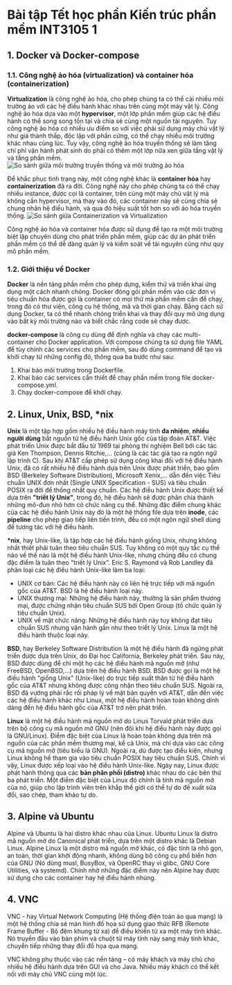 # Bài tập Tết học phần Kiến trúc phần mềm INT3105 1
## 1. Docker và Docker-compose
### 1.1. Công nghệ ảo hóa (virtualization) và container hóa (containerization)
**Virtualization** là công nghệ ảo hóa, cho phép chúng ta có thể cài nhiều môi trường ảo với các hệ điều hành khác nhau trên cùng một máy vật lý. Công nghệ ảo hóa dựa vào một **hypervisor**, một lớp phần mềm giúp các hệ điều hành có thể song song tồn tại và chia sẻ cùng một nguồn tài nguyên.
Tuy công nghệ ảo hóa có nhiều ưu điểm so với việc phải sử dụng máy chủ vật lý như giá thành thấp, độc lập với phần cứng, có thể chạy nhiều môi trường khác nhau cùng lúc. Tuy vậy, công nghệ ảo hóa truyền thống sẽ làm tăng chí phí vận hành phát sinh do phải có thêm một lớp nữa xen giữa tầng vật lý và tầng phần mềm.
![So sánh giữa môi trường truyền thống và môi trường ảo hóa](https://github.com/revoluzionario/software-architecture-docker/assets/94961228/eb5d4b25-421a-4e11-ac11-19e09e4ca434)

Để khắc phục tình trạng này, một công nghệ khác là **container hóa** hay **containerization** đã ra đời. Công nghệ này cho phép chúng ta có thể chạy nhiều instance, được cọi là container, trên cùng một máy chủ vật lý mà không cần hypervisor, mà thay vào đó, các container này sẽ cùng chia sẻ chung nhân hệ điều hành, và qua đó hiệu suất tốt hơn so với ảo hóa truyền thống. 
![So sánh giữa Containerization và Virtualization](https://github.com/revoluzionario/software-architecture-docker/assets/94961228/f6c3520a-f758-45c9-b054-cf7934642b8d)

Công nghệ ảo hóa và container hóa được sử dụng để tạo ra một môi trường biệt lập chuyên dùng cho phát triển phần mềm, giúp các dự án phát triển phần mềm có thể dễ dàng quản lý và kiểm soát về tài nguyên cũng như quy mô phần mềm.

### 1.2. Giới thiệu về Docker
**Docker** là nền tảng phần mềm cho phép dựng, kiểm thử và triển khai ứng dụng một cách nhanh chóng. Docker đóng gói phần mềm vào các đơn vị tiêu chuẩn hóa được gọi là container có mọi thứ mà phần mềm cần để chạy, trong đó có thư viện, công cụ hệ thống, mã và thời gian chạy. Bằng cách sử dụng Docker, ta có thể nhanh chóng triển khai và thay đổi quy mô ứng dụng vào bất kỳ môi trường nào và biết chắc rằng code sẽ chạy được.

**docker-compose** là công cụ dùng để định nghĩa và chạy các multi-container cho Docker application. Với compose chúng ta sử dụng file YAML để tùy chỉnh các services cho phần mềm, sau đó dùng command để tạo và khởi chạy từ những config đó, thông qua ba bước như sau:

1. Khai báo môi trường trong Dockerfile.
2. Khai báo các services cần thiết để chạy phần mềm trong file docker-compose.yml.
3. Chạy docker-compose để khởi chạy.

## 2. Linux, Unix, BSD, *nix
**Unix** là một tập hợp gồm nhiều hệ điều hành máy tính **đa nhiệm**, **nhiều người dùng** bắt nguồn từ hệ điều hành Unix gốc của tập đoàn AT&T. Việc phát triển Unix được bắt đầu từ 1969 tại phòng thí nghiệm Bell bởi các tác giả Ken Thompson, Dennis Ritchie,... (cũng là các tác giả tạo ra ngôn ngữ lập trình C).
Sau khi AT&T cấp phép sử dụng công khai đối với hệ điều hành Unix, đã có rất nhiều hệ điều hành dựa trên Unix được phát triển, bao gồm BSD (Berkeley Software Distribution), Microsoft Xenix,... dẫn đến việc Tiêu chuẩn UNIX đơn nhất (Single UNIX Specification - SUS) và tiêu chuẩn POSIX ra đời để thống nhất quy chuẩn.
Các hệ điều hành Unix được thiết kế dựa trên **"triết lý Unix"**, trong đó, hệ điều hành sẽ được phân chia thành những mô-đun nhỏ hơn có chức năng cụ thể. Những đặc điểm chung khác của các hệ điều hành Unix này đó là một hệ thống file dựa trên **inode**, các **pipeline** cho phép giao tiếp liên tiến trình, đều có một ngôn ngữ shell dùng để tương tác với hệ điều hành.

**\*nix**, hay Unix-like, là tập hợp các hệ điều hành giống Unix, nhưng không nhất thiết phải tuân theo tiêu chuẩn SUS. Tuy không có một quy tắc cụ thể nào về thế nào là một hệ điều hành Unix-like, nhưng chúng đều có chung đặc điểm là tuân theo "triết lý Unix". Eric S. Raymond và Rob Landley đã phân loại các hệ điều hành Unix-like làm ba loại:
* UNIX cơ bản: Các hệ điều hành này có liên hệ trực tiếp với mã nguồn gốc của AT&T. BSD là hệ điều hành loại này.
* UNIX thương mại: Những hệ điều hành này, thường là sản phẩm thương mại, được chứng nhận tiêu chuẩn SUS bởi Open Group (tổ chức quản lý tiêu chuẩn Unix).
* UNIX về mặt chức năng: Những hệ điều hành này tuy không đạt tiêu chuẩn SUS nhưng vận hành gần như theo triết lý Unix. Linux là một hệ điều hành thuộc loại này. 

**BSD**, hay Berkeley Software Distribution là một hệ điều hành đã ngừng phát triển được dựa trên Unix, do Đại học California, Berkeley phát triển. Sau này, BSD được dùng để chỉ một họ các hệ điều hành mã nguồn mở (như FreeBSD, OpenBSD,...) dựa trên hệ điều hành BSD. BSD được gọi là một hệ điều hành "giống Unix" (Unix-like) do trực tiếp xuất thân từ hệ điều hành gốc của AT&T nhưng không được công nhận theo tiêu chuẩn SUS. Ngoài ra, BSD đã vướng phải rắc rối pháp lý về mặt bản quyền với AT&T, dẫn đến việc các hệ điều hành khác như Linux, một hệ điều hành hoàn toàn không dính dáng đến hệ điều hành gốc của AT&T trở nên phát triển.

**Linux** là một hệ điều hành mã nguồn mở do Linus Torvald phát triển dựa trên bộ công cụ mã nguồn mở GNU (nên đôi khi hệ điều hành này được gọi là GNU/Linux). Điểm đặc biệt của Linux là hoàn toàn không dựa trên mã nguồn của các phần mềm thương mại, kể cả Unix, mà chỉ dựa vào các công cụ mã nguồn mở (tiêu biểu là GNU). Ngoài ra, dù được tạo điều kiện, nhưng Linux không hề tham gia vào tiêu chuẩn POSIX hay tiêu chuẩn SUS. Chính vì vậy, Linux được xếp loại vào hệ điều hành Unix-like. Ngày nay, Linux được phát hành thông qua các **bản phân phối (distro)** khác nhau do các bên thứ ba phát triển. Một điểm đặc biệt của Linux đó chính là tính mã nguồn mở của nó, giúp cho lập trình viên trên khắp thế giới có thể tự do đề xuất sửa đổi, sao chép, tham khảo tự do.

## 3. Alpine và Ubuntu
Alpine và Ubuntu là hai distro khác nhau của Linux. Ubuntu Linux là distro mã nguồn mở do Canonical phát triển, dựa trên một distro khác là Debian Linux. Alpine Linux là một distro mã nguồn mở khác, có đặc tính là nhỏ gọn, an toàn, thời gian khởi động nhanh, không dùng bộ công cụ phổ biến hơn của GNU (Nó dùng musl, BusyBox, và OpenRC thay vì glibc, GNU Core Utilities, và systemd). Chính nhờ những đặc điểm này nên Alpine hay được sử dụng cho các container hay hệ điều hành nhúng.

## 4. VNC
VNC - hay Virtual Network Computing (Hệ thống điện toán ảo qua mạng) là một hệ thống chia sẻ màn hình đồ họa sử dụng giao thức RFB (Remote Frame Buffer - Bộ đệm khung từ xa) để điều khiển từ xa một máy tính khác. Nó truyền đầu vào bàn phím và chuột từ máy tính này sang máy tính khác, chuyển tiếp những thay đổi đồ họa qua mạng.

VNC không phụ thuộc vào các nền tảng – ​​có máy khách và máy chủ cho nhiều hệ điều hành dựa trên GUI và cho Java. Nhiều máy khách có thể kết nối với máy chủ VNC cùng một lúc.

  

